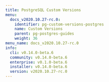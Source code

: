 ```yaml
---
title: PostgreSQL Custom Versions
menu:
  docs_v2020.10.27-rc.0:
    identifier: pg-custom-versions-postgres
    name: Custom Versions
    parent: pg-postgres-guides
    weight: 36
menu_name: docs_v2020.10.27-rc.0
info:
  cli: v0.14.0-beta.6
  community: v0.14.0-beta.6
  enterprise: v0.1.0-beta.6
  installer: v0.14.0-beta.6
  version: v2020.10.27-rc.0
---
```


